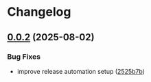 # Changelog

## [0.0.2](https://github.com/matttproud/mdreflink/compare/v0.0.1...v0.0.2) (2025-08-02)


### Bug Fixes

* improve release automation setup ([2525b7b](https://github.com/matttproud/mdreflink/commit/2525b7b4a05642ac87d558027f9699368fe7c879))
